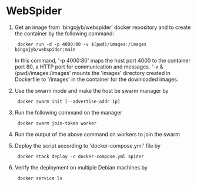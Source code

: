# WebSpider

1. Get an image from 'bingojyb/webspider' docker repository and to create the container by the following command:

        docker run -d -p 4000:80 -v $(pwd)/images:/images bingojyb/webspider:main

   In this command, '-p 4000:80' maps the host port 4000 to the container port 80, a HTTP port for communication and messages.    '-v &(pwd)/images:/images' mounts the 'images' directory created in Dockerfile to '/images' in the container for the            downloaded images.

2. Use the swarm mode and make the host be swarm manager by

        docker swarm init [--advertise-addr ip]
  
3. Run the following command on the manager

        docker swarm join-token worker
  
4. Run the output of the above command on workers to join the swarm

5. Deploy the script according to 'docker-compose.yml' file by

        docker stack deploy -c docker-compose.yml spider
  
6. Verify the deployment on multiple Debian machines by

        docker service ls
